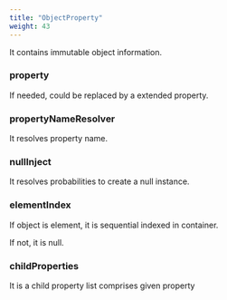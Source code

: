 ```yaml
---
title: "ObjectProperty"
weight: 43
---
```

It contains immutable object information.

### property
If needed, could be replaced by a extended property.

### propertyNameResolver
It resolves property name.

### nullInject
It resolves probabilities to create a null instance.

### elementIndex
If object is element, it is sequential indexed in container. 

If not, it is null.

### childProperties
It is a child property list comprises given property

